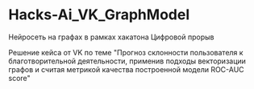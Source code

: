 # Hacks-Ai_VK_GraphModel
Нейросеть на графах в рамках хакатона Цифровой прорыв 

Решение кейса от VK по теме "Прогноз склонности пользователя к благотворительной деятельности, применив подходы векторизации графов и считая метрикой качества построенной модели ROC-AUC score"
